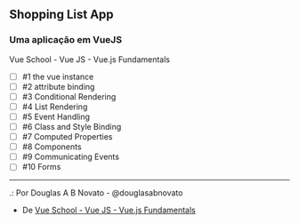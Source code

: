 ## Shopping List App
### Uma aplicação em VueJS

Vue School - Vue JS - Vue.js Fundamentals

- [ ] #1 the vue instance
- [ ] #2 attribute binding 
- [ ] #3 Conditional Rendering 
- [ ] #4 List Rendering  
- [ ] #5 Event Handling 
- [ ] #6 Class and Style Binding   
- [ ] #7 Computed Properties   
- [ ] #8 Components
- [ ] #9 Communicating Events  
- [ ] #10 Forms 

---

.: Por Douglas A B Novato - @douglasabnovato
- De [Vue School - Vue JS - Vue.js Fundamentals](https://vueschool.io/courses/vuejs-fundamentals)